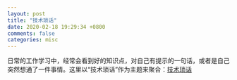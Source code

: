 ```yaml
---
layout: post
title: "技术琐话"
date: 2020-02-18 19:29:34 +0800
comments: false
categories: misc
---
```


日常的工作学习中，经常会看到好的知识点，对自己有提示的一句话，或者是自己突然想通了一件事情。这里以“技术琐话”作为主题来聚合：[技术琐话](https://www.rowkey.me/blog/talks/)

